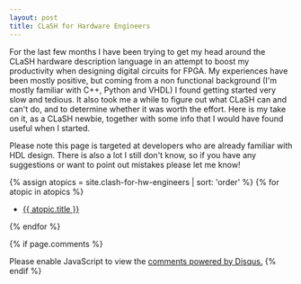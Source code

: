 ```yaml
---
layout: post
title: CLaSH for Hardware Engineers
---
```


For the last few months I have been trying to get my head around the CLaSH hardware description language in an attempt to boost my productivity when designing digital circuits for FPGA. My experiences have been mostly positive, but coming from a non functional background (I'm mostly familiar with C++, Python and VHDL) I found getting started very slow and tedious. It also took me a while to figure out what CLaSH can and can't do, and to determine whether it was worth the effort. Here is my take on it, as a CLaSH newbie, together with some info that I would have found useful when I started.

Please note this page is targeted at developers who are already familiar with HDL design. There is also a lot I still don't know, so if you have any suggestions or want to point out mistakes please let me know!

{% assign atopics = site.clash-for-hw-engineers | sort: 'order' %}
{% for atopic in atopics %}
<ul>
  <li {% if page.url == atopic.url %} class="active"{% endif %}>
    <a href="{{ atopic.url }}">{{ atopic.title }}</a>
  </li>
</ul>
{% endfor %}

{% if page.comments %}
<div id="disqus_thread"></div>
<script>

/**
*  RECOMMENDED CONFIGURATION VARIABLES: EDIT AND UNCOMMENT THE SECTION BELOW TO INSERT DYNAMIC VALUES FROM YOUR PLATFORM OR CMS.
*  LEARN WHY DEFINING THESE VARIABLES IS IMPORTANT: https://disqus.com/admin/universalcode/#configuration-variables*/

var disqus_config = function () {
this.page.url = "https://josefschneider.github.io/";  // Replace PAGE_URL with your page's canonical URL variable
this.page.identifier = "CLaSH index"; // Replace PAGE_IDENTIFIER with your page's unique identifier variable
};

(function() { // DON'T EDIT BELOW THIS LINE
var d = document, s = d.createElement('script');
s.src = 'https://https-josefschneider-github-io.disqus.com/embed.js';
s.setAttribute('data-timestamp', +new Date());
(d.head || d.body).appendChild(s);
})();
</script>
<noscript>Please enable JavaScript to view the <a href="https://disqus.com/?ref_noscript">comments powered by Disqus.</a></noscript>
{% endif %}
